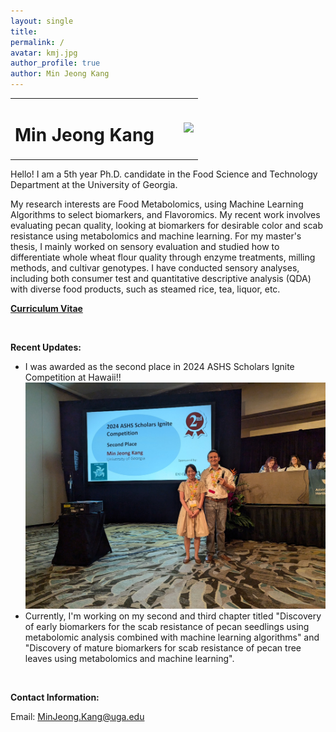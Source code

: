 ```yaml
---
layout: single
title:
permalink: /
avatar: kmj.jpg
author_profile: true
author: Min Jeong Kang
---
```


<table style="width: 100%;">
  <tr>
	<td style="width: 90%; border-bottom:0px;"><h1>Min Jeong Kang</h1></td>
	<td style="width: 10%; border-bottom:0px;"><img src="assets/images/uga-logo.png"/></td>
  </tr>
</table>

Hello! I am a 5th year Ph.D. candidate in the Food Science and Technology Department at the University of Georgia.

My research interests are Food Metabolomics, using Machine Learning Algorithms to select biomarkers, and Flavoromics. My recent work involves evaluating pecan quality, looking at biomarkers for desirable color and scab resistance using metabolomics and machine learning. For my master's thesis, I mainly worked on sensory evaluation and studied how to differentiate whole wheat flour quality through enzyme treatments, milling methods, and cultivar genotypes. I have conducted sensory analyses, including both consumer test and quantitative descriptive analysis (QDA) with diverse food products, such as steamed rice, tea, liquor, etc.

**<a href="files/CV_minjeong_kang.pdf">Curriculum Vitae</a>**

<br>

**Recent Updates:**

* I was awarded as the second place in 2024 ASHS Scholars Ignite Competition at Hawaii!! 
![presentation](assets/images/ignite.jpg)
* Currently, I'm working on my second and third chapter titled "Discovery of early biomarkers for the scab resistance of pecan seedlings using metabolomic analysis combined with machine learning algorithms" and "Discovery of mature biomarkers for scab resistance of pecan tree leaves using metabolomics and machine learning". 
  
<br>

**Contact Information:**

Email: MinJeong.Kang@uga.edu
